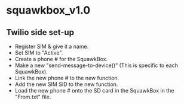 # squawkbox_v1.0
## Twilio side set-up
- Register SIM & give it a name.
- Set SIM to "Active".
- Create a phone # for the SquawkBox.
- Make a new "send-message-to-device()" (This is specific to each SquawkBox).
- Link the new phone # to the new function.
- Add the new SIM SID to the new function.
- Load the new phone # onto the SD card in the SquawkBox in the "From.txt" file.
